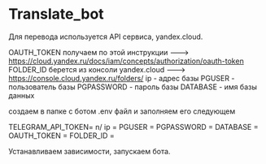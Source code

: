 # Translate_bot

Для  перевода используется API сервиса, yandex.cloud.

OAUTH_TOKEN получаем по этой инструкции ---> https://cloud.yandex.ru/docs/iam/concepts/authorization/oauth-token
FOLDER_ID берется из консоли yandex.cloud ---> https://console.cloud.yandex.ru/folders/
ip - адрес базы
PGUSER - пользователь базы
PGPASSWORD - пароль базы
DATABASE - имя базы данных

создаем в папке с ботом .env файл и заполняем его следующем 

TELEGRAM_API_TOKEN= n/
ip = 
PGUSER = 
PGPASSWORD = 
DATABASE = 
OAUTH_TOKEN = 
FOLDER_ID = 

Устанавливаем зависимости, запускаем бота.
